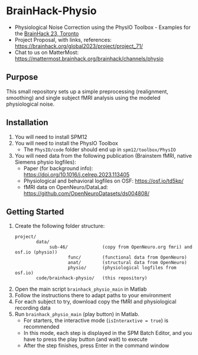 # BrainHack-Physio

- Physiological Noise Correction using the PhysIO Toolbox - Examples for the [BrainHack 23, Toronto](https://brainhackto.github.io/global-toronto-12-2023/)
- Project Proposal, with links, references: https://brainhack.org/global2023/project/project_71/
- Chat to us on MatterMost: https://mattermost.brainhack.org/brainhack/channels/physio

## Purpose
This small repository sets up a simple preprocessing (realignment, smoothing) and single subject fMRI analysis using the modeled physiological noise.

## Installation
1. You will need to install SPM12
2. You will need to install the PhysIO Toolbox
    - The `PhysIO/code` folder should end up in `spm12/toolbox/PhysIO`
3. You will need data from the following publication (Brainstem fMRI, native Siemens physio logfiles):
    - Paper (for background info): https://doi.org/10.1016/j.celrep.2023.113405
    - Physiological and behavioral logfiles on OSF: https://osf.io/td5kp/
    - fMRI data on OpenNeuro/DataLad: https://github.com/OpenNeuroDatasets/ds004808/
   

## Getting Started

1. Create the following folder structure:
   ```
   project/
           data/
                sub-46/             (copy from OpenNeuro.org fmri) and osf.io (physio))
                       func/        (functional data from OpenNeuro)
                       anat/        (structural data from OpenNeuro)
                       physio/      (physiological logfiles from osf.io)
           code/brainhack-physio/   (this repository)
   ```
2. Open the main script `brainhack_physio_main` in Matlab
3. Follow the instructions there to adapt paths to your environment
4. For each subject to try, download copy the fMRI and physiological recording data 
5. Run `brainhack_physio_main` (play button) in Matlab. 
    - For starters, the interactive mode (`isInteraxtive = true`) is recommended
    - In this mode, each step is displayed in the SPM Batch Editor, and you have to press the play button (and wait) to execute
    - After the step finishes, press Enter in the command window

